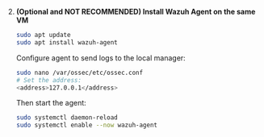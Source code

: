 2.  **(Optional and NOT RECOMMENDED) Install Wazuh Agent on the same VM**

    ``` bash
    sudo apt update
    sudo apt install wazuh-agent
    ```

    Configure agent to send logs to the local manager:

    ``` bash
    sudo nano /var/ossec/etc/ossec.conf
    # Set the address:
    <address>127.0.0.1</address>
    ```

    Then start the agent:

    ``` bash
    sudo systemctl daemon-reload
    sudo systemctl enable --now wazuh-agent
    ```
